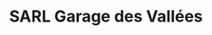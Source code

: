 ---
title: "SARL Garage des Vallées"
url: /ballan-mire/sarl-garage-des-vallees/
shop: Autowerkstatt
---